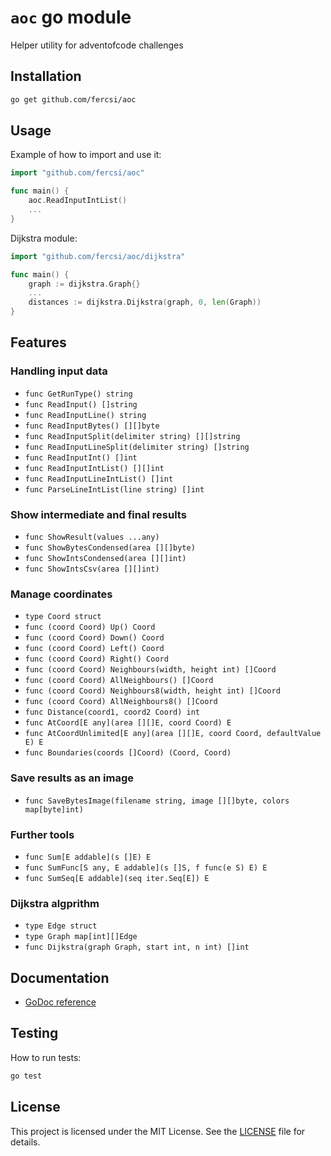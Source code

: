 # `aoc` go module

Helper utility for adventofcode challenges

## Installation

```bash
go get github.com/fercsi/aoc
```

## Usage

Example of how to import and use it:

```go
import "github.com/fercsi/aoc"

func main() {
    aoc.ReadInputIntList()
    ...
}
```

Dijkstra module:

```go
import "github.com/fercsi/aoc/dijkstra"

func main() {
    graph := dijkstra.Graph{}
    ...
    distances := dijkstra.Dijkstra(graph, 0, len(Graph))
}
```



## Features

### Handling input data

- `func GetRunType() string`
- `func ReadInput() []string`
- `func ReadInputLine() string`
- `func ReadInputBytes() [][]byte`
- `func ReadInputSplit(delimiter string) [][]string`
- `func ReadInputLineSplit(delimiter string) []string`
- `func ReadInputInt() []int`
- `func ReadInputIntList() [][]int`
- `func ReadInputLineIntList() []int`
- `func ParseLineIntList(line string) []int`

### Show intermediate and final results

- `func ShowResult(values ...any)`
- `func ShowBytesCondensed(area [][]byte)`
- `func ShowIntsCondensed(area [][]int)`
- `func ShowIntsCsv(area [][]int)`

### Manage coordinates

- `type Coord struct`
- `func (coord Coord) Up() Coord`
- `func (coord Coord) Down() Coord`
- `func (coord Coord) Left() Coord`
- `func (coord Coord) Right() Coord`
- `func (coord Coord) Neighbours(width, height int) []Coord`
- `func (coord Coord) AllNeighbours() []Coord`
- `func (coord Coord) Neighbours8(width, height int) []Coord`
- `func (coord Coord) AllNeighbours8() []Coord`
- `func Distance(coord1, coord2 Coord) int`
- `func AtCoord[E any](area [][]E, coord Coord) E`
- `func AtCoordUnlimited[E any](area [][]E, coord Coord, defaultValue E) E`
- `func Boundaries(coords []Coord) (Coord, Coord)`

### Save results as an image

- `func SaveBytesImage(filename string, image [][]byte, colors map[byte]int)`

### Further tools

- `func Sum[E addable](s []E) E`
- `func SumFunc[S any, E addable](s []S, f func(e S) E) E`
- `func SumSeq[E addable](seq iter.Seq[E]) E`

### Dijkstra algprithm

- `type Edge struct`
- `type Graph map[int][]Edge`
- `func Dijkstra(graph Graph, start int, n int) []int`

## Documentation

- [GoDoc reference](https://pkg.go.dev/github.com/fercsi/aoc)

## Testing

How to run tests:

```bash
go test
```

## License

This project is licensed under the MIT License. See the [LICENSE](./LICENSE) file for details.
